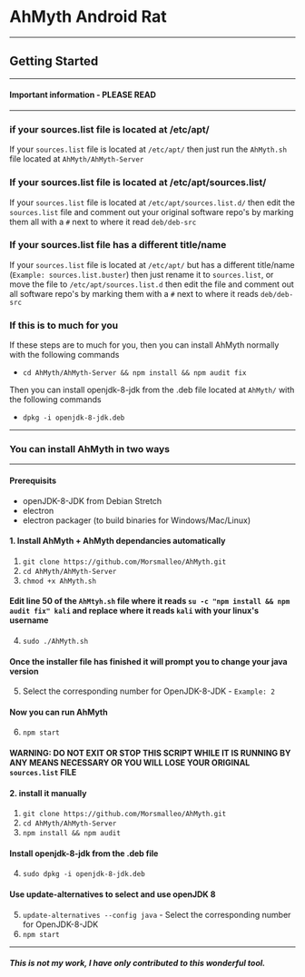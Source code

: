 # AhMyth Android Rat
----------------------
## Getting Started
----------------------
#### Important information - PLEASE READ
-----------------------------------------
### if your sources.list file is located at /etc/apt/
If your `sources.list` file is located at `/etc/apt/` then just run the `AhMyth.sh` file located at `AhMyth/AhMyth-Server` 

### If your sources.list file is located at /etc/apt/sources.list/
If your `sources.list` file is located at `/etc/apt/sources.list.d/` then edit the `sources.list` file and comment out your original software repo's by marking them all with a `#` next to where it read `deb/deb-src`

### If your sources.list file has a different title/name 
If your `sources.list` file is located at `/etc/apt/` but has a different title/name (`Example: sources.list.buster`) then just rename it to `sources.list`, or move the file to `/etc/apt/sources.list.d` then edit the file and comment out all software repo's by marking them with a `#` next to where it reads `deb/deb-src`

### If this is to much for you
If these steps are to much for you, then you can install AhMyth normally with the following commands
- `cd AhMyth/AhMyth-Server && npm install && npm audit fix`

Then you can install openjdk-8-jdk from the .deb file located at `AhMyth/` with the following commands
- `dpkg -i openjdk-8-jdk.deb`

------------------------------------------------------
### You can install AhMyth in two ways
--------------------------------------
#### Prerequisits
- openJDK-8-JDK from Debian Stretch
- electron 
- electron packager (to build binaries for Windows/Mac/Linux)

#### 1. Install AhMyth + AhMyth dependancies automatically
1. ```git clone https://github.com/Morsmalleo/AhMyth.git```
2. ```cd AhMyth/AhMyth-Server```
3. ```chmod +x AhMyth.sh```
#### Edit line 50 of the `AhMtyh.sh` file where it reads `su -c "npm install && npm audit fix" kali` and replace where it reads `kali` with your linux's username
4. ```sudo ./AhMyth.sh```
#### Once the installer file has finished it will prompt you to change your java version
5.  Select the corresponding number for OpenJDK-8-JDK - `Example: 2`
#### Now you can run AhMyth
6. ```npm start```

#### WARNING: DO NOT EXIT OR STOP THIS SCRIPT WHILE IT IS RUNNING BY ANY MEANS NECESSARY OR YOU WILL LOSE YOUR ORIGINAL `sources.list` FILE

#### 2. install it manually
1. ```git clone https://github.com/Morsmalleo/AhMyth.git```
2. ```cd AhMyth/AhMyth-Server```
3. ```npm install && npm audit```
#### Install openjdk-8-jdk from the .deb file
4. ```sudo dpkg -i openjdk-8-jdk.deb```
#### Use update-alternatives to select and use openJDK 8
5. ```update-alternatives --config java``` - Select the corresponding number for OpenJDK-8-JDK
6. ```npm start```
--------------------------------------------------------------------------
##### This is not my work, I have only contributed to this wonderful tool.
